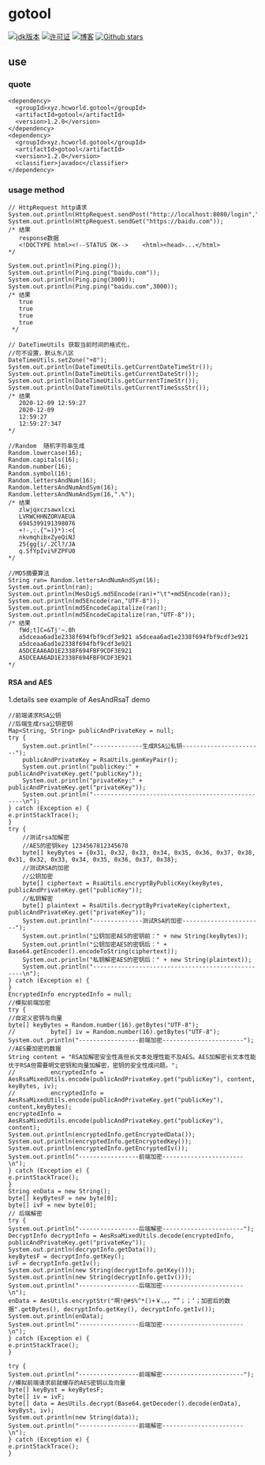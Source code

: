 # gotool
[![jdk版本](https://img.shields.io/badge/java-1.8+-green.svg)](https://www.oracle.com/technetwork/java/javase/downloads/jdk8-downloads-2133151.html)
[![许可证](https://img.shields.io/badge/license-MIT-blue.svg)](https://github.com/z875479694h/gotool/blob/master/LICENSE)
[![博客](https://img.shields.io/badge/blog-Kenith–Zhang-blueviolet.svg)](https://hcworld.xyz)
[![Github stars](https://img.shields.io/github/stars/z875479694h/gotool.svg)](https://github.com/z875479694h/gotool)

## use

### quote
 
    <dependency>
      <groupId>xyz.hcworld.gotool</groupId>
      <artifactId>gotool</artifactId>
      <version>1.2.0</version>
    </dependency>
    <dependency>
      <groupId>xyz.hcworld.gotool</groupId>
      <artifactId>gotool</artifactId>
      <version>1.2.0</version>
      <classifier>javadoc</classifier>
    </dependency>

### usage method

    // HttpRequest http请求
    System.out.println(HttpRequest.sendPost("http://localhost:8080/login","username=123","password=123"));
    System.out.println(HttpRequest.sendGet("https://baidu.com"));
    /* 结果
       response数据
       <!DOCTYPE html><!--STATUS OK-->    <html><head>...</html>
    */
    
    System.out.println(Ping.ping());
    System.out.println(Ping.ping("baidu.com"));
    System.out.println(Ping.ping(3000));
    System.out.println(Ping.ping("baidu.com",3000));
    /* 结果
       true
       true
       true
       true
     */  
    
    // DateTimeUtils 获取当前时间的格式化，
    //可不设置，默认东八区
    DateTimeUtils.setZone("+8");
    System.out.println(DateTimeUtils.getCurrentDateTimeStr());
    System.out.println(DateTimeUtils.getCurrentDateStr());
    System.out.println(DateTimeUtils.getCurrentTimeStr());
    System.out.println(DateTimeUtils.getCurrentTimeSssStr());
    /* 结果
       2020-12-09 12:59:27
       2020-12-09
       12:59:27
       12:59:27:347
    */
    
    //Random  随机字符串生成
    Random.lowercase(16);
    Random.capitals(16);
    Random.number(16);
    Random.symbol(16);
    Random.lettersAndNum(16);
    Random.lettersAndNumAndSym(16);
    Random.lettersAndNumAndSym(16,".%");
    /* 结果
       zlwjqxczsawxlcxi
       LVRWCHHNZORVAEUA
       6945399191398076
       +!-,:.{"=)}*):<{
       nkvmqhibxZyeQiNJ
       25{gg{i/.2Cl?/JA
       q.SfYpIvi%FZPFU0
    */
    
    //MD5摘要算法
    String ran= Random.lettersAndNumAndSym(16);
    System.out.println(ran);
    System.out.println(MesDig5.md5Encode(ran)+"\t"+md5Encode(ran));
    System.out.println(md5Encode(ran,"UTF-8"));
    System.out.println(md5EncodeCapitalize(ran));
    System.out.println(md5EncodeCapitalize(ran,"UTF-8"));
    /* 结果
       fWd;t]C=&Tj'~.8h
       a5dceaa6ad1e2338f694fbf9cdf3e921	a5dceaa6ad1e2338f694fbf9cdf3e921
       a5dceaa6ad1e2338f694fbf9cdf3e921
       A5DCEAA6AD1E2338F694FBF9CDF3E921
       A5DCEAA6AD1E2338F694FBF9CDF3E921
    */
#### RSA and AES
1.details see example of AesAndRsaT demo

    //前端请求RSA公钥
    //后端生成rsa公钥密钥
    Map<String, String> publicAndPrivateKey = null;
    try {
        System.out.println("--------------生成RSA公私钥-----------------------");
        publicAndPrivateKey = RsaUtils.genKeyPair();
        System.out.println("publicKey:" + publicAndPrivateKey.get("publicKey"));
        System.out.println("privateKey:" + publicAndPrivateKey.get("privateKey"));
        System.out.println("--------------------------------------------------\n");
    } catch (Exception e) {
    e.printStackTrace();
    }   
    try {
        //测试rsa加解密
        //AES的密钥key 1234567812345678
        byte[] keyBytes = {0x31, 0x32, 0x33, 0x34, 0x35, 0x36, 0x37, 0x38, 0x31, 0x32, 0x33, 0x34, 0x35, 0x36, 0x37, 0x38};
        //测试RSA的加密
        //公钥加密
        byte[] ciphertext = RsaUtils.encryptByPublicKey(keyBytes, publicAndPrivateKey.get("publicKey"));
        //私钥解密
        byte[] plaintext = RsaUtils.decryptByPrivateKey(ciphertext, publicAndPrivateKey.get("privateKey"));
        System.out.println("--------------测试RSA的加密-----------------------");
        System.out.println("公钥加密AES的密钥前：" + new String(keyBytes));
        System.out.println("公钥加密AES的密钥后：" + Base64.getEncoder().encodeToString(ciphertext));
        System.out.println("私钥解密AES的密钥后：" + new String(plaintext));
        System.out.println("--------------------------------------------------\n");
    } catch (Exception e) { 
    }   
    EncryptedInfo encryptedInfo = null;
    //模拟前端加密
    try {
    //自定义密钥与向量
    byte[] keyBytes = Random.number(16).getBytes("UTF-8");
    //          byte[] iv = Random.number(16).getBytes("UTF-8");
    System.out.println("-----------------前端加密-----------------------");
    //AES要加密的数据
    String content = "RSA加解密安全性高但长文本处理性能不及AES。AES加解密长文本性能优于RSA但需要明文密钥和向量加解密，密钥的安全性成问题。";
    //          encryptedInfo = AesRsaMixedUtils.encode(publicAndPrivateKey.get("publicKey"), content, keyBytes, iv);
    //          encryptedInfo = AesRsaMixedUtils.encode(publicAndPrivateKey.get("publicKey"), content,keyBytes);
    encryptedInfo = AesRsaMixedUtils.encode(publicAndPrivateKey.get("publicKey"), content);
    System.out.println(encryptedInfo.getEncryptedData());
    System.out.println(encryptedInfo.getEncryptedKey());
    System.out.println(encryptedInfo.getEncryptedIv());
    System.out.println("-----------------前端加密-----------------------\n");
    } catch (Exception e) {
    e.printStackTrace();
    }
    String enData = new String();
    byte[] keyBytesF = new byte[0];
    byte[] ivF = new byte[0];
    // 后端解密
    try {
    System.out.println("-----------------后端解密-----------------------");
    DecryptInfo decryptInfo = AesRsaMixedUtils.decode(encryptedInfo, publicAndPrivateKey.get("privateKey"));
    System.out.println(decryptInfo.getData());
    keyBytesF = decryptInfo.getKey();
    ivF = decryptInfo.getIv();
    System.out.println(new String(decryptInfo.getKey()));
    System.out.println(new String(decryptInfo.getIv()));
    System.out.println("-----------------后端加密-----------------------\n");
    enData = AesUtils.encryptStr("啊!@#$%^*()+￥、。，“”；；‘；加密后的数据".getBytes(), decryptInfo.getKey(), decryptInfo.getIv());
    System.out.println(enData);
    System.out.println("-----------------后端加密-----------------------\n");
    } catch (Exception e) {
    e.printStackTrace();
    }

    try {
    System.out.println("-----------------前端解密-----------------------");
    //模拟前端请求前就缓存的AES密钥以及向量
    byte[] keyByst = keyBytesF;
    byte[] iv = ivF;
    byte[] data = AesUtils.decrypt(Base64.getDecoder().decode(enData), keyByst, iv);
    System.out.println(new String(data));
    System.out.println("-----------------前端解密-----------------------\n");
    } catch (Exception e) {
    e.printStackTrace();
    }
 
 

